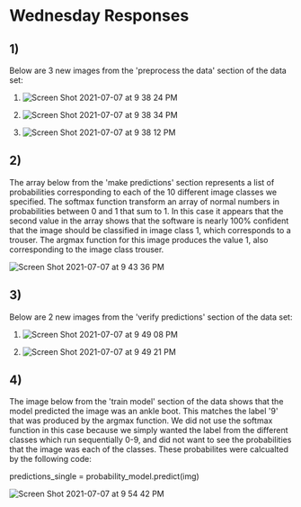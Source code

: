 # Wednesday Responses

## 1) 
Below are 3 new images from the 'preprocess the data' section of the data set:

1. ![Screen Shot 2021-07-07 at 9 38 24 PM](https://user-images.githubusercontent.com/60228369/125006211-97354b80-e02b-11eb-9c3a-17681b45d13d.png)

2. ![Screen Shot 2021-07-07 at 9 38 34 PM](https://user-images.githubusercontent.com/60228369/125006213-98667880-e02b-11eb-8647-b9e149ce31a2.png)

3. ![Screen Shot 2021-07-07 at 9 38 12 PM](https://user-images.githubusercontent.com/60228369/125006218-9997a580-e02b-11eb-9ff7-5f79b16fd0a7.png)

## 2) 
The array below from the 'make predictions' section represents a list of probabilities corresponding to each of the 10 different image classes we specified. The softmax function transform an array of normal numbers in probabilities between 0 and 1 that sum to 1. In this case it appears that the second value in the array shows that the software is nearly 100% confident that the image should be classified in image class 1, which corresponds to a trouser. The argmax function for this image produces the value 1, also corresponding to the image class trouser.

![Screen Shot 2021-07-07 at 9 43 36 PM](https://user-images.githubusercontent.com/60228369/125006996-5f2f0800-e02d-11eb-92b1-f938f440c5cf.png)


## 3) 
Below are 2 new images from the 'verify predictions' section of the data set:

1. ![Screen Shot 2021-07-07 at 9 49 08 PM](https://user-images.githubusercontent.com/60228369/125007254-d795c900-e02d-11eb-886d-90cf3ab9e519.png)

2. ![Screen Shot 2021-07-07 at 9 49 21 PM](https://user-images.githubusercontent.com/60228369/125007255-d795c900-e02d-11eb-826a-be68ad742299.png)

## 4) 
The image below from the 'train model' section of the data shows that the model predicted the image was an ankle boot. This matches the label '9' that was produced by the argmax function. We did not use the softmax function in this case because we simply wanted the label from the different classes which run sequentially 0-9, and did not want to see the probabilities that the image was each of the classes. These probabilites were calcualted by the following code: 

predictions_single = probability_model.predict(img)


![Screen Shot 2021-07-07 at 9 54 42 PM](https://user-images.githubusercontent.com/60228369/125007796-10826d80-e02f-11eb-94e7-764a55438fb9.png)
